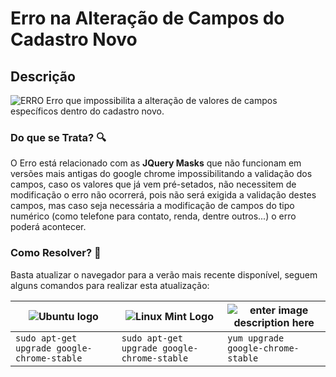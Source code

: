 # Erro na Alteração de Campos do Cadastro Novo

## Descrição
![ERRO](https://cdn.discordapp.com/attachments/1171880837776670730/1171880837927678002/WhatsApp_Image_2023-11-08_at_14.03.07_1.jpeg?ex=658c6e94&is=6579f994&hm=3279dc8cfddcf5138834430ef7f6b7874516b772c8c699f2d466e4368e229cf7&)
Erro que impossibilita a alteração de valores de campos específicos dentro do cadastro novo.
 
### Do que se Trata? 🔍

O Erro está relacionado com as **JQuery Masks** que não funcionam em versões mais antigas do google chrome impossibilitando a validação dos campos, caso os valores que já vem pré-setados, não necessitem de modificação o erro não ocorrerá, pois não será exigida a validação destes campos, mas caso seja necessária a modificação de campos do tipo numérico (como telefone para contato, renda, dentre outros...) o erro poderá acontecer.

### Como Resolver? 🤔

Basta atualizar o navegador para a verão mais recente disponível, seguem alguns comandos para realizar esta atualização:

| ![Ubuntu logo](https://upload.wikimedia.org/wikipedia/commons/thumb/7/76/Ubuntu-logo-2022.svg/200px-Ubuntu-logo-2022.svg.png) | ![Linux Mint Logo](https://upload.wikimedia.org/wikipedia/commons/thumb/4/45/The_Linux_Mint_Logo.svg/250px-The_Linux_Mint_Logo.svg.png) | ![enter image description here](https://upload.wikimedia.org/wikipedia/commons/thumb/b/bf/Centos-logo-light.svg/100px-Centos-logo-light.svg.png) |
|--|--|--|
| `sudo apt-get upgrade google-chrome-stable` | `sudo apt-get upgrade google-chrome-stable` | `yum upgrade google-chrome-stable` |
